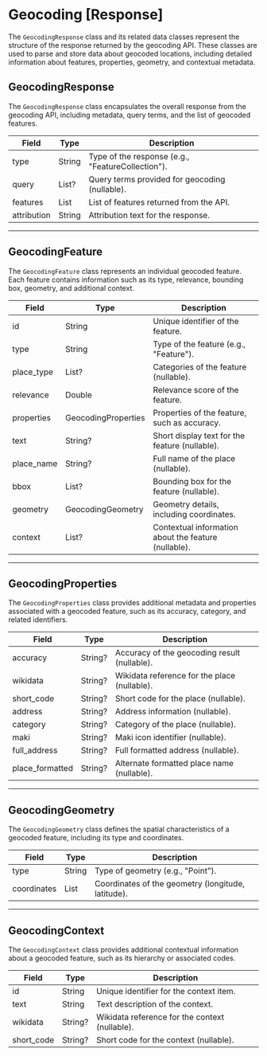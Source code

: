 # Geocoding [Response]

The `GeocodingResponse` class and its related data classes represent the structure of the response returned by the geocoding API. These classes are used to parse and store data about geocoded locations, including detailed information about features, properties, geometry, and contextual metadata.

## GeocodingResponse

The `GeocodingResponse` class encapsulates the overall response from the geocoding API, including metadata, query terms, and the list of geocoded features.

| Field       | Type                   | Description                                       |
|-------------|------------------------|---------------------------------------------------|
| type        | String                 | Type of the response (e.g., "FeatureCollection"). |
| query       | List<String>?          | Query terms provided for geocoding (nullable).    |
| features    | List<GeocodingFeature> | List of features returned from the API.           |
| attribution | String                 | Attribution text for the response.                |

---

## GeocodingFeature

The `GeocodingFeature` class represents an individual geocoded feature. Each feature contains information such as its type, relevance, bounding box, geometry, and additional context.

| Field      | Type                    | Description                                          |
|------------|-------------------------|------------------------------------------------------|
| id         | String                  | Unique identifier of the feature.                    |
| type       | String                  | Type of the feature (e.g., "Feature").               |
| place_type | List<String>?           | Categories of the feature (nullable).                |
| relevance  | Double                  | Relevance score of the feature.                      |
| properties | GeocodingProperties     | Properties of the feature, such as accuracy.         |
| text       | String?                 | Short display text for the feature (nullable).       |
| place_name | String?                 | Full name of the place (nullable).                   |
| bbox       | List<Double>?           | Bounding box for the feature (nullable).             |
| geometry   | GeocodingGeometry       | Geometry details, including coordinates.             |
| context    | List<GeocodingContext>? | Contextual information about the feature (nullable). |

---

## GeocodingProperties

The `GeocodingProperties` class provides additional metadata and properties associated with a geocoded feature, such as its accuracy, category, and related identifiers.

| Field           | Type    | Description                                  |
|-----------------|---------|----------------------------------------------|
| accuracy        | String? | Accuracy of the geocoding result (nullable). |
| wikidata        | String? | Wikidata reference for the place (nullable). |
| short_code      | String? | Short code for the place (nullable).         |
| address         | String? | Address information (nullable).              |
| category        | String? | Category of the place (nullable).            |
| maki            | String? | Maki icon identifier (nullable).             |
| full_address    | String? | Full formatted address (nullable).           |
| place_formatted | String? | Alternate formatted place name (nullable).   |

---

## GeocodingGeometry

The `GeocodingGeometry` class defines the spatial characteristics of a geocoded feature, including its type and coordinates.

| Field       | Type         | Description                                        |
|-------------|--------------|----------------------------------------------------|
| type        | String       | Type of geometry (e.g., "Point").                  |
| coordinates | List<Double> | Coordinates of the geometry (longitude, latitude). |

---

## GeocodingContext

The `GeocodingContext` class provides additional contextual information about a geocoded feature, such as its hierarchy or associated codes.

| Field       | Type    | Description                                          |
|-------------|---------|------------------------------------------------------|
| id          | String  | Unique identifier for the context item.              |
| text        | String  | Text description of the context.                     |
| wikidata    | String? | Wikidata reference for the context (nullable).       |
| short_code  | String? | Short code for the context (nullable).               |
